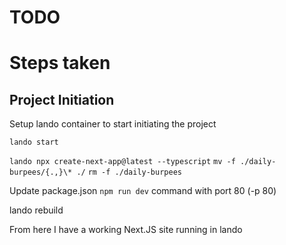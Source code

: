 # TODO

# Steps taken

## Project Initiation

Setup lando container to start initiating the project

`lando start`

`lando npx create-next-app@latest --typescript`
`mv -f ./daily-burpees/{.,}\* ./`
`rm -f ./daily-burpees`

Update package.json `npm run dev` command with port 80 (-p 80)

lando rebuild

From here I have a working Next.JS site running in lando

##
